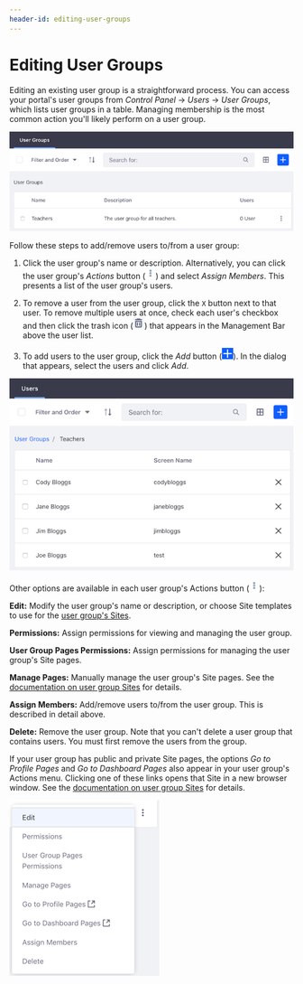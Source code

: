 ```yaml
---
header-id: editing-user-groups
---
```


# Editing User Groups

Editing an existing user group is a straightforward process. You can access your 
portal's user groups from *Control Panel* &rarr; *Users* &rarr; *User Groups*, 
which lists user groups in a table. Managing membership is the most common 
action you'll likely perform on a user group. 

![Figure 1: The user groups appear in a table.](../../../images/user-groups-table.png)

Follow these steps to add/remove users to/from a user group: 

1.  Click the user group's name or description. Alternatively, you can click the 
    user group's *Actions* button 
    (![Actions](../../../images/icon-actions.png)) 
    and select *Assign Members*. This presents a list of the user group's users. 

2.  To remove a user from the user group, click the `X` button next to that 
    user. To remove multiple users at once, check each user's checkbox and then 
    click the trash icon 
    (![Trash](../../../images/icon-trash.png)) 
    that appears in the Management Bar above the user list. 

3.  To add users to the user group, click the *Add* button 
    (![Add](../../../images/icon-add.png)). 
    In the dialog that appears, select the users and click *Add*. 

![Figure 2: The list of users lets you manage the user group's membership.](../../../images/user-groups-users.png)

Other options are available in each user group's Actions button 
(![Actions](../../../images/icon-actions.png)): 

**Edit:** Modify the user group's name or description, or choose Site 
templates to use for the 
[user group's Sites](/docs/7-1/user/-/knowledge_base/u/user-group-sites).

**Permissions:** Assign permissions for viewing and managing the user group. 

**User Group Pages Permissions:** Assign permissions for managing the user 
group's Site pages. 

**Manage Pages:** Manually manage the user group's Site pages. See the 
[documentation on user group Sites](/docs/7-1/user/-/knowledge_base/u/user-group-sites#creating-user-group-sites-manually)
for details. 

**Assign Members:** Add/remove users to/from the user group. This is 
described in detail above. 

**Delete:** Remove the user group. Note that you can't delete a user group 
that contains users. You must first remove the users from the group. 

If your user group has public and private Site pages, the options 
*Go to Profile Pages* and *Go to Dashboard Pages* also appear in your user 
group's Actions menu. Clicking one of these links opens that Site in a new 
browser window. See the 
[documentation on user group Sites](/docs/7-1/user/-/knowledge_base/u/user-group-sites) 
for details. 

![Figure 3: The Actions menu for a user group.](../../../images/user-groups-actions.png) 
